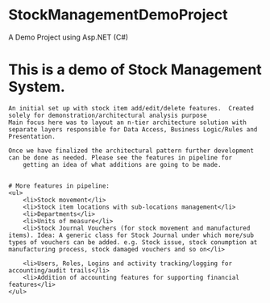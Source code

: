 # StockManagementDemoProject
A Demo Project using Asp.NET (C#)

# This is a demo of Stock Management System.
    An initial set up with stock item add/edit/delete features.  Created solely for demonstration/architectural analysis purpose
    Main focus here was to layout an n-tier architecture solution with separate layers responsible for Data Access, Business Logic/Rules and Presentation.

    Once we have finalized the architectural pattern further development can be done as needed. Please see the features in pipeline for 
        getting an idea of what additions are going to be made.
    

    # More features in pipeline:
    <ul>
        <li>Stock movement</li>
        <li>Stock item locations with sub-locations management</li>
        <li>Departments</li>
        <li>Units of measure</li>
        <li>Stock Journal Vouchers (for stock movement and manufactured items). Idea: A generic class for Stock Journal under which more/sub types of vouchers can be added. e.g. Stock issue, stock conumption at manufacturing process, stock damaged vouchers and so on</li>

        <li>Users, Roles, Logins and activity tracking/logging for accounting/audit trails</li>
        <li>Addition of accounting features for supporting financial features</li>
    </ul>
